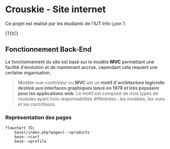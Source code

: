 # Crouskie - Site internet

Ce projet est réalisé par les étudiants de l'IUT Info Lyon 1.

[TOC]

## Fonctionnement Back-End

Le fonctionnement du site est basé sur le modèle **MVC** permettant une facilité d'évolution et de maintenant accrue, cependant cela requiert une certaine organisation.

> Modèle-vue-contrôleur ou **MVC** est un **motif d'architecture logicielle destiné aux interfaces graphiques lancé en 1978 et très populaire pour les applications web**. Le motif est composé de trois types de modules ayant trois responsabilités différentes : les modèles, les vues et les contrôleurs.

### Représentation des pages

```mermaid
flowchart TD;
	base(/index.php?page=)-->products
	base-->cart
	base-->profile
```

